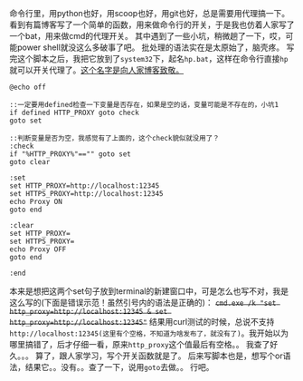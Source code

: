 命令行里，用python也好，用scoop也好，用git也好，总是需要用代理搞一下。
看到有篇博客写了一个简单的函数，用来做命令行的开关，于是我也仿着人家写了一个bat，用来做cmd的代理开关。
其中遇到了一些小坑，稍微趟了一下，哎，可能power shell就没这么多破事了吧。
批处理的语法实在是太原始了，脑壳疼。
写完这个脚本之后，我把它放到了`system32`下，起名`hp.bat`，这样在命令行直接`hp`就可以开关代理了。[这个名字是向人家博客致敬。](https://loveky.github.io/2018/07/05/config-lantern-as-shell-proxy/)

```
@echo off

::一定要用defined检查一下变量是否存在，如果是空的话，变量可能是不存在的，小坑1
if defined HTTP_PROXY goto check
goto set

::判断变量是否为空，我感觉有了上面的，这个check貌似就没用了？
:check
if "%HTTP_PROXY%"=="" goto set
goto clear

:set
set HTTP_PROXY=http://localhost:12345
set HTTPS_PROXY=http://localhost:12345
echo Proxy ON
goto end

:clear
set HTTP_PROXY=
set HTTPS_PROXY=
echo Proxy OFF
goto end

:end
```

本来是想把这两个set句子放到terminal的新建窗口中，可是怎么也写不对，我是这么写的(下面是错误示范！虽然引号内的语法是正确的)：
~~`cmd.exe /k "set http_proxy=http://localhost:12345 & set http_proxy=http://localhost:12345"`~~
结果用curl测试的时候，总说不支持`http://localhost:12345(这里有个空格，不知道为啥发布了，就没有了)`。我开始以为哪里搞错了，后才仔细一看，原来`http_proxy`这个值最后有空格。。
我查了好久。。。
算了，跟人家学习，写个开关函数就是了。
后来写脚本也是，想写个or语法，结果它。。没有。。查了一下，说用`goto`去做。。
行吧。